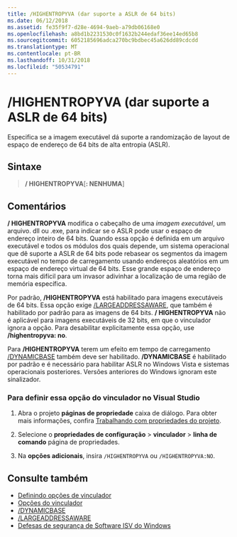 ```yaml
---
title: /HIGHENTROPYVA (dar suporte a ASLR de 64 bits)
ms.date: 06/12/2018
ms.assetid: fe35f9f7-d28e-4694-9aeb-a79db06168e0
ms.openlocfilehash: a8bd1b2231530c0f1632b244edaf36ee14ed65b8
ms.sourcegitcommit: 6052185696adca270bc9bdbec45a626dd89cdcdd
ms.translationtype: MT
ms.contentlocale: pt-BR
ms.lasthandoff: 10/31/2018
ms.locfileid: "50534791"
---
```

# <a name="highentropyva-support-64-bit-aslr"></a>/HIGHENTROPYVA (dar suporte a ASLR de 64 bits)

Especifica se a imagem executável dá suporte a randomização de layout de espaço de endereço de 64 bits de alta entropia (ASLR).

## <a name="syntax"></a>Sintaxe

> **/ HIGHENTROPYVA**[**: NENHUMA**]

## <a name="remarks"></a>Comentários

**/ HIGHENTROPYVA** modifica o cabeçalho de uma *imagem executável*, um arquivo. dll ou .exe, para indicar se o ASLR pode usar o espaço de endereço inteiro de 64 bits. Quando essa opção é definida em um arquivo executável e todos os módulos dos quais depende, um sistema operacional que dê suporte a ASLR de 64 bits pode rebasear os segmentos da imagem executável no tempo de carregamento usando endereços aleatórios em um espaço de endereço virtual de 64 bits. Esse grande espaço de endereço torna mais difícil para um invasor adivinhar a localização de uma região de memória específica.

Por padrão, **/HIGHENTROPYVA** está habilitado para imagens executáveis de 64 bits. Essa opção exige [/LARGEADDRESSAWARE](largeaddressaware-handle-large-addresses.md), que também é habilitado por padrão para as imagens de 64 bits. **/ HIGHENTROPYVA** não é aplicável para imagens executáveis de 32 bits, em que o vinculador ignora a opção. Para desabilitar explicitamente essa opção, use **/highentropyva: no**.

Para **/HIGHENTROPYVA** terem um efeito em tempo de carregamento [/DYNAMICBASE](dynamicbase-use-address-space-layout-randomization.md) também deve ser habilitado. **/DYNAMICBASE** é habilitado por padrão e é necessário para habilitar ASLR no Windows Vista e sistemas operacionais posteriores. Versões anteriores do Windows ignoram este sinalizador.

### <a name="to-set-this-linker-option-in-visual-studio"></a>Para definir essa opção do vinculador no Visual Studio

1. Abra o projeto **páginas de propriedade** caixa de diálogo. Para obter mais informações, confira [Trabalhando com propriedades do projeto](../../ide/working-with-project-properties.md).

1. Selecione o **propriedades de configuração** > **vinculador** > **linha de comando** página de propriedades.

1. Na **opções adicionais**, insira `/HIGHENTROPYVA` ou `/HIGHENTROPYVA:NO`.

## <a name="see-also"></a>Consulte também

- [Definindo opções de vinculador](../../build/reference/setting-linker-options.md)
- [Opções do vinculador](../../build/reference/linker-options.md)
- [/DYNAMICBASE](dynamicbase-use-address-space-layout-randomization.md)
- [/LARGEADDRESSAWARE](largeaddressaware-handle-large-addresses.md)
- [Defesas de segurança de Software ISV do Windows](https://msdn.microsoft.com/library/bb430720.aspx)
